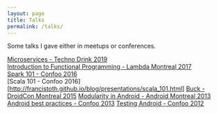```yaml
---
layout: page
title: Talks
permalink: /talks/
---
```


Some talks I gave either in meetups or conferences.

[Microservices - Techno Drink 2019](20191120_microservices/index.html)<br/>
[Introduction to Functional Programming - Lambda Montreal 2017](http://francistoth.github.io/blog/presentations/intro_to_fp.html)<br/>
[Spark 101 - Confoo 2016](http://francistoth.github.io/blog/presentations/spark_101.html)<br/>
[Scala 101 - Confoo 2016][http://francistoth.github.io/blog/presentations/scala_101.html]
[Buck - DroidCon Montreal 2015](http://slides.com/tothfrancis/introduction-to-buck/fullscreen#/)
[Modularity in Android - Android Montreal 2013](https://prezi.com/jfruyhemc9uh/android-montreal-best-practices-modularity/)
[Android best practices - Confoo 2013](https://prezi.com/f2vue-ba2ybp/confoo-2013-android-best-practices/)
[Testing Android - Confoo 2012](https://prezi.com/-m4rprzvgs1p/confoo-2012-testing-android-apps/)